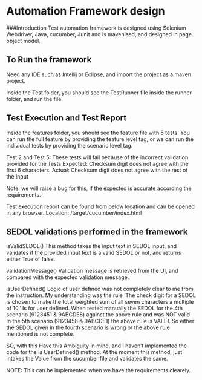 ﻿Automation Framework design
============================

###Introduction
Test automation framework is designed using Selenium Webdriver, Java, cucumber, Junit and is mavenised, and designed in page object model.


## To Run the framework ##

Need any IDE such as Intellij or Eclipse, and import the project as a maven project.

Inside the Test folder, you should see the TestRunner file inside the runner folder, and run the file.




## Test Execution and Test Report ##

Inside the features folder, you should see the feature file with 5 tests. You can run the full feature by providing the feature level tag, or we can run the individual tests by providing the scenario level tag.

Test 2 and Test 5: These tests will fail because of the incorrect validation provided for the Tests
Expected: Checksum digit does not agree with the first 6 characters.
Actual: Checksum digit does not agree with the rest of the input

Note: we will raise a bug for this, if the expected is accurate according the requirements.


Test execution report can be found from below location and can be opened in any browser.
Location: /target/cucumber/index.html




## SEDOL validations performed in the framework ##

isValidSEDOL()
This method takes the input text in SEDOL input, and validates if the provided input text is a valid SEDOL or not, and returns either True of false.

validationMessage()
Validation message is retrieved from the UI, and compared with the expected validation message.

isUserDefined()
Logic of user defined was not completely clear to me from the instruction.
My understanding was the rule ‘The check digit for a SEDOL is chosen to make the total weighted sum of all seven characters a multiple of 10.’  Is for user defined. 
When tested manually the SEDOL for the 4th scenario (9123451 & 9ABCDE8) against the above rule and was NOT valid. In the 5th scenario (9123458 & 9ABCDE1) the above rule is VALID. So either the SEDOL given in the fourth scenario is wrong or the above rule mentioned is not complete. 

SO, with this Have this Ambiguity in mind, and I haven’t implemented the code for the is UserDefined() method. 
At the moment this method, just intakes the Value from the cucumber file and validates the same.

NOTE: This can be implemented when we have the requirements clearely.

